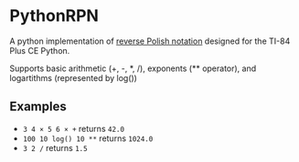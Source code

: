 # PythonRPN
A python implementation of [reverse Polish notation](https://en.wikipedia.org/wiki/Reverse_Polish_notation) designed for the TI-84 Plus CE Python.

Supports basic arithmetic \(+, -, \*, /\), exponents \(\*\* operator\), and logartithms \(represented by log\(\)\)

## Examples
* `3 4 × 5 6 × +` returns `42.0`
* `100 10 log() 10 **` returns `1024.0`
* `3 2 /` returns `1.5`
